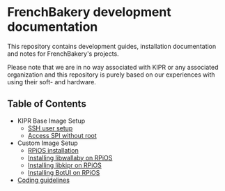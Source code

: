 # FrenchBakery development documentation

This repository contains development guides, installation documentation and notes for FrenchBakery's projects.

Please note that we are in no way associated with KIPR or any associated organization and this repository is purely based on our experiences with using their soft- and hardware. 

## Table of Contents

 - KIPR Base Image Setup
   - [SSH user setup](kipr_base/ssh_user_setup.md)
   - [Access SPI without root](kipr_base/spi_without_root.md)
 - Custom Image Setup
   - [RPiOS installation](custom_image/rpios_installation.md)
   - [Installing libwallaby on RPiOS](custom_image/install_libwallaby_rpios.md)
   - [Installing libkipr on RPiOS](custom_image/install_libkipr_rpios.md)
   - [Installing BotUI on RPiOS](custom_image/install_botui_rpios.md)
 - [Coding guidelines](coding_guidelines.md)
